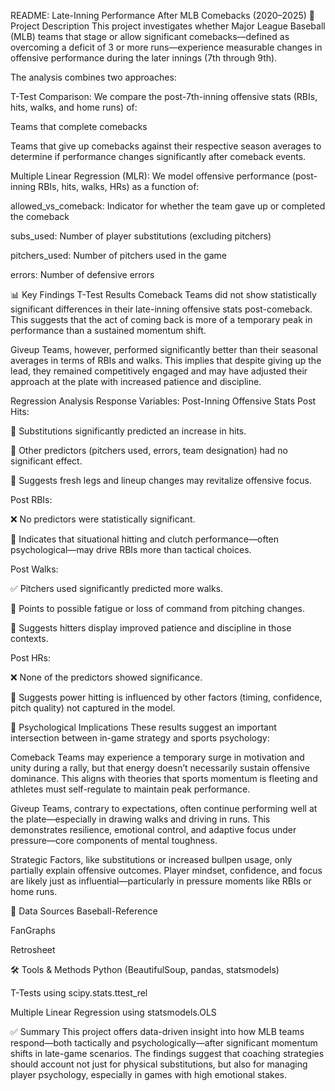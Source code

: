 README: Late-Inning Performance After MLB Comebacks (2020–2025)
📘 Project Description
This project investigates whether Major League Baseball (MLB) teams that stage or allow significant comebacks—defined as overcoming a deficit of 3 or more runs—experience measurable changes in offensive performance during the later innings (7th through 9th).

The analysis combines two approaches:

T-Test Comparison:
We compare the post-7th-inning offensive stats (RBIs, hits, walks, and home runs) of:

Teams that complete comebacks

Teams that give up comebacks
against their respective season averages to determine if performance changes significantly after comeback events.

Multiple Linear Regression (MLR):
We model offensive performance (post-inning RBIs, hits, walks, HRs) as a function of:

allowed_vs_comeback: Indicator for whether the team gave up or completed the comeback

subs_used: Number of player substitutions (excluding pitchers)

pitchers_used: Number of pitchers used in the game

errors: Number of defensive errors

📊 Key Findings
T-Test Results
Comeback Teams did not show statistically significant differences in their late-inning offensive stats post-comeback. This suggests that the act of coming back is more of a temporary peak in performance than a sustained momentum shift.

Giveup Teams, however, performed significantly better than their seasonal averages in terms of RBIs and walks. This implies that despite giving up the lead, they remained competitively engaged and may have adjusted their approach at the plate with increased patience and discipline.

Regression Analysis
Response Variables: Post-Inning Offensive Stats
Post Hits:

🔹 Substitutions significantly predicted an increase in hits.

🔸 Other predictors (pitchers used, errors, team designation) had no significant effect.

🔹 Suggests fresh legs and lineup changes may revitalize offensive focus.

Post RBIs:

❌ No predictors were statistically significant.

🔸 Indicates that situational hitting and clutch performance—often psychological—may drive RBIs more than tactical choices.

Post Walks:

✅ Pitchers used significantly predicted more walks.

🔹 Points to possible fatigue or loss of command from pitching changes.

🔸 Suggests hitters display improved patience and discipline in those contexts.

Post HRs:

❌ None of the predictors showed significance.

🔸 Suggests power hitting is influenced by other factors (timing, confidence, pitch quality) not captured in the model.

🧠 Psychological Implications
These results suggest an important intersection between in-game strategy and sports psychology:

Comeback Teams may experience a temporary surge in motivation and unity during a rally, but that energy doesn’t necessarily sustain offensive dominance. This aligns with theories that sports momentum is fleeting and athletes must self-regulate to maintain peak performance.

Giveup Teams, contrary to expectations, often continue performing well at the plate—especially in drawing walks and driving in runs. This demonstrates resilience, emotional control, and adaptive focus under pressure—core components of mental toughness.

Strategic Factors, like substitutions or increased bullpen usage, only partially explain offensive outcomes. Player mindset, confidence, and focus are likely just as influential—particularly in pressure moments like RBIs or home runs.

📁 Data Sources
Baseball-Reference

FanGraphs

Retrosheet

🛠️ Tools & Methods
Python (BeautifulSoup, pandas, statsmodels)

T-Tests using scipy.stats.ttest_rel

Multiple Linear Regression using statsmodels.OLS

✅ Summary
This project offers data-driven insight into how MLB teams respond—both tactically and psychologically—after significant momentum shifts in late-game scenarios. The findings suggest that coaching strategies should account not just for physical substitutions, but also for managing player psychology, especially in games with high emotional stakes.
